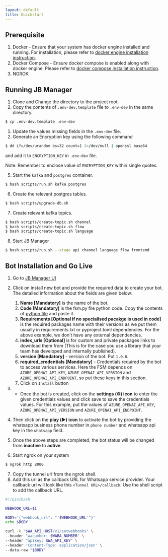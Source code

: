 ```yaml
---
layout: default
title: Quickstart
---
```


## Prerequisite 
1. Docker - Ensure that your system has docker engine installed and running. For installation, please refer to [docker engine installation instruction](https://docs.docker.com/engine/install/).
2. Docker Compose - Ensure docker compose is enabled along with docker engine. Please refer to [docker compose installation instruction](https://docs.docker.com/compose/install/).
3. NGROK


## Running JB Manager
1. Clone and Change the directory to the project root.
2. Copy the contents of `.env-dev.template` file to `.env-dev` in the same directory.
```bash
$ cp .env-dev.template .env-dev
```
1. Update the values missing fields in the `.env-dev` file.
2. Generate an Encryption key using the following command 
```bash
$ dd if=/dev/urandom bs=32 count=1 2>/dev/null | openssl base64
``` 
and add it to `ENCRYPTION_KEY` in `.env-dev` file. 

Note: Remember to enclose value of `ENCRYPTION_KEY` within single quotes.

5. Start the `kafka` and `postgres` container.
```bash
$ bash scripts/run.sh kafka postgres
```

6. Create the relevant postgres tables.
```bash
$ bash scripts/upgrade-db.sh
```

7. Create relevant kafka topics.
```bash
$ bash scripts/create-topic.sh channel
$ bash scripts/create-topic.sh flow
$ bash scripts/create-topic.sh language
```

8. Start JB Manager
```bash
$ bash scripts/run.sh --stage api channel language flow frontend
```

## Bot Installation and Go Live

1. Go to [JB Manager UI](https://localhost:4173)
2. Click on install new bot and provide the required data to create your bot. The detailed information about the fields are given below:
    1. **Name [Mandatory]** is the name of the bot.
    2. **Code [Mandatory]** is the fsm.py file python code. Copy the contents of [python file](car_wash.py) and paste it.
    3. **Requirements  [Optional if no specialised pacakge is used in code]** is the required packages name with their versions as we put them usually in requirements.txt or pyproject.toml dependencies. For the above example, we don't have any external dependencies.
    4. **index_urls [Optional]** is for custom and private packages links to download them from (This is for the case you use a library that your team has developed and internally published).
    5. **version [Mandatory]** - version of the bot. Put `1.0.0`.
    6. **required_credentials [Mandatory]** - Credentials required by the bot to access various services. Here the FSM depends on `AZURE_OPENAI_API_KEY`, `AZURE_OPENAI_API_VERSION` and `AZURE_OPENAI_API_ENDPOINT`, so put these keys in this section.
    7. Click on `Install` button
    
3. * Once the bot is created, click on the **settings (⚙) icon** to enter the given credentials values and click save to save the credentials values. For this example, put the values of `AZURE_OPENAI_API_KEY`, `AZURE_OPENAI_API_VERSION` and `AZURE_OPENAI_API_ENDPOINT`.
4. Then click on the **play (▶️) icon** to activate the bot by providing the whatsapp business phone number in `phone number` and whatsapp api key in the `whatsapp` field.
5. Once the above steps are completed, the bot status will be changed from **inactive** to **active**.
6. Start ngrok on your system 
```bash
$ ngrok http 8000
```
7. Copy the tunnel url from the ngrok shell.
8. Add this url as the callback URL for Whatsapp service provider. Your callback url will look like this `<Tunnel URL>/callback`. Use the shell script to add the callback URL.
```bash
#!/bin/bash

WEBHOOK_URL=$1

BODY='{"webhook_url": "'$WEBHOOK_URL'"}'
echo $BODY

curl -k "$WA_API_HOST/v1/setwebhooks" \
--header "wanumber: $WABA_NUMBER" \
--header "apikey: $WA_API_KEY" \
--header 'Content-Type: application/json' \
--data-raw "$BODY"
```